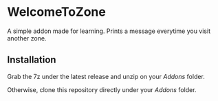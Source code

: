 # WelcomeToZone

A simple addon made for learning. Prints a message everytime you visit another zone.

## Installation

Grab the 7z under the latest release and unzip on your *Addons* folder.

Otherwise, clone this repository directly under your *Addons* folder.
